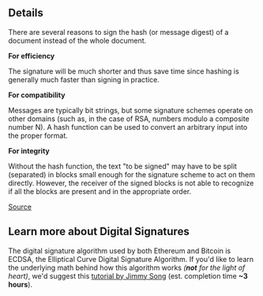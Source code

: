 ## Details

There are several reasons to sign the hash (or message digest) of a document instead of the whole document.

**For efficiency**

The signature will be much shorter and thus save time since hashing is generally much faster than signing in practice.

**For compatibility**

Messages are typically bit strings, but some signature schemes operate on other domains (such as, in the case of RSA, numbers modulo a composite number N). A hash function can be used to convert an arbitrary input into the proper format.

**For integrity**

Without the hash function, the text "to be signed" may have to be split (separated) in blocks small enough for the signature scheme to act on them directly. However, the receiver of the signed blocks is not able to recognize if all the blocks are present and in the appropriate order. 

[Source](https://en.wikipedia.org/wiki/Digital_signature#Method)


## Learn more about Digital Signatures

The digital signature algorithm used by both Ethereum and Bitcoin is ECDSA, the Elliptical Curve Digital Signature Algorithm. If you'd like to learn the underlying math behind how this algorithm works *(**not** for the light of heart)*, we'd suggest this [tutorial by Jimmy Song](https://www.youtube.com/watch?v=e6voIwB-An4) (est. completion time **~3 hours**).